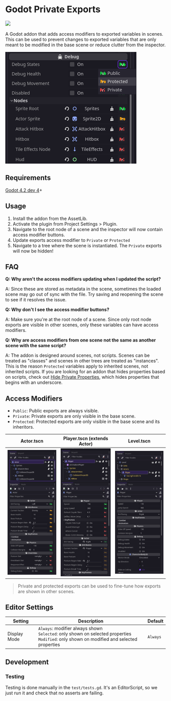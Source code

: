 # Godot Private Exports

[<img src="https://img.shields.io/static/v1?label=GODOT%204.2&message=Asset%20Library&color=478CBF&labelColor=FFFFFF&style=for-the-badge&logo=godotengine">](https://godotengine.org/asset-library/asset/2136)

A Godot addon that adds access modifiers to exported variables in scenes. This can be used to prevent changes to exported variables that are only meant to be modified in the base scene or reduce clutter from the inspector.

![Example of inspector](screenshots/inspector.png)

## Requirements

[Godot 4.2 dev 4](https://godotengine.org/article/dev-snapshot-godot-4-2-dev-4/)+

## Usage

1. Install the addon from the AssetLib.
2. Activate the plugin from Project Settings > Plugin.
3. Navigate to the root node of a scene and the inspector will now contain access modifier buttons.
4. Update exports access modifier to `Private` or `Protected`
5. Navigate to a tree where the scene is instantiated. The `Private` exports will now be hidden!

## FAQ

**Q: Why aren't the access modifiers updating when I updated the script?**

A: Since these are stored as metadata in the scene, sometimes the loaded scene may go out of sync with the file. Try saving and reopening the scene to see if it resolves the issue.

**Q: Why don't I see the access modifier buttons?**

A: Make sure you're at the root node of a scene. Since only root node exports are visible in other scenes, only these variables can have access modifiers.

**Q: Why are access modifiers from one scene not the same as another scene with the same script?**

A: The addon is designed around scenes, not scripts. Scenes can be treated as "classes" and scenes in other trees are treated as "instances". This is the reason `Protected` variables apply to inherited scenes, not inherited scripts. If you are looking for an addon that hides properties based on scripts, check out [Hide Private Properties](https://godotengine.org/asset-library/asset/1989), which hides properties that begins with an underscore.

## Access Modifiers

- `Public`: Public exports are always visible.
- `Private`: Private exports are only visible in the base scene.
- `Protected`: Protected exports are only visible in the base scene and its inheritors.

| Actor.tscn                                             | Player.tscn (extends Actor)                                      | Level.tscn                                                |
| ------------------------------------------------------ | ---------------------------------------------------------------- | --------------------------------------------------------- |
| ![Example of base scene](screenshots/example_base.png) | ![Example of inherited scene](screenshots/example_inherited.png) | ![Example of ext scene](screenshots/example_external.png) |

> Private and protected exports can be used to fine-tune how exports are shown in other scenes.

## Editor Settings

| Setting      | Description                                                                                                                                            | Default  |
| ------------ | ------------------------------------------------------------------------------------------------------------------------------------------------------ | -------- |
| Display Mode | `Always`: modifier always shown <br /> `Selected`: only shown on selected properties <br /> `Modified`: only shown on modified and selected properties | `Always` |

## Development

### Testing

Testing is done manually in the `test/tests.gd`. It's an EditorScript, so we just run it and check that no asserts are failing.
